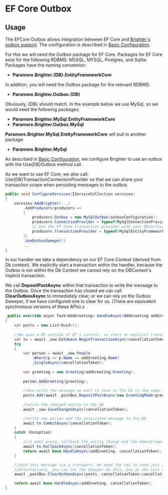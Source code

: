 # EF Core Outbox

## Usage
The EFCore Outbox allows integration between EF Core and [Brighter's outbox support](/contents/BrighterOutboxSupport.md). The configuration is described in [Basic Configuration](/contents/BrighterBasicConfiguration.md#outbox-support).

For this we will need the *Outbox* package for EF Core. Packages for EF Core exist for the following RDBMS: MSSQL, MYSQL, Postgres, and Sqlite. Packages have the naming convention:

* **Paramore.Brighter.{DB}.EntityFrameworkCore**

In addition, you will need the Outbox package for the relevant RDBMS:

* **Paramore.Brighter.Outbox.{DB}**

Obviously, {DB} should match. In the example below we use MySql, so we would need the following packages:

* **Paramore.Brighter.MySql.EntityFrameworkCore**
* **Paramore.Brighter.Outbox.MySql**

**Paramore.Brighter.MySql.EntityFrameworkCore** will pull in another package

* **Paramore.Brighter.MySql**

As described in [Basic Configuration](/contents/BrighterBasicConfiguration.md#outbox-support), we configure Brighter to use an outbox with the Use{DB}Outbox method call.

As we want to use EF Core, we also call: Use{DB}TransactionConnectionProvider so that we can share your transaction scope when persisting messages to the outbox.


``` csharp
public void ConfigureServices(IServiceCollection services)
{
    services.AddBrighter(...)
        .AddProducers(producers =>
		{
			producers.Outbox = new MySqlOutbox(outboxConfiguration);
        	producers.ConnectionProvider = typeof(MySqlConnectionProvider);
        	// Use the EF Core transaction provider with your DbContext
        	producers.TransactionProvider = typeof(MySqlEntityFrameworkTransactionProvider<GreetingsEntityGateway>);
		})
        .UseOutboxSweeper()
        ...
}

```

In our handler we take a dependency on our EF Core Context (derived from Db context). We explicitly start a transaction within the handler, because the Outbox is not within the Db Context we cannot rely on the DBContext's implicit transaction.

We call **DepositPostAsync** within that transaction to write the message to the Outbox. Once the transaction has closed we can call **ClearOutboxAsync** to immediately clear, or we can rely on the Outbox Sweeper, if we have configured one to clear for us. (There are equivalent synchronous versions of these APIs).x

``` csharp
 public override async Task<AddGreeting> HandleAsync(AddGreeting addGreeting, CancellationToken cancellationToken = default(CancellationToken))
{
	var posts = new List<Guid>();
	
	//We span a Db outside of EF's control, so start an explicit transactional scope
	var tx = await _uow.Database.BeginTransactionAsync(cancellationToken);
	try
	{
		var person = await _uow.People
			.Where(p => p.Name == addGreeting.Name)
			.SingleAsync(cancellationToken);
	
		var greeting = new Greeting(addGreeting.Greeting);
	
		person.AddGreeting(greeting);
	
		//Now write the message we want to send to the Db in the same transaction.
		posts.Add(await _postBox.DepositPostAsync(new GreetingMade(greeting.Greet()), cancellationToken: cancellationToken));
	
		//write the changed entity to the Db
		await _uow.SaveChangesAsync(cancellationToken);

		//write new person and the associated message to the Db
		await tx.CommitAsync(cancellationToken);
	}
	catch (Exception)
	{
		//it went wrong, rollback the entity change and the downstream message
		await tx.RollbackAsync(cancellationToken);
		return await base.HandleAsync(addGreeting, cancellationToken);
	}

	//Send this message via a transport. We need the ids to send just the messages here, not all outstanding ones.
	//Alternatively, you can let the Sweeper do this, but at the cost of increased latency
	await _postBox.ClearOutboxAsync(posts, cancellationToken:cancellationToken);

	return await base.HandleAsync(addGreeting, cancellationToken);
}
```

